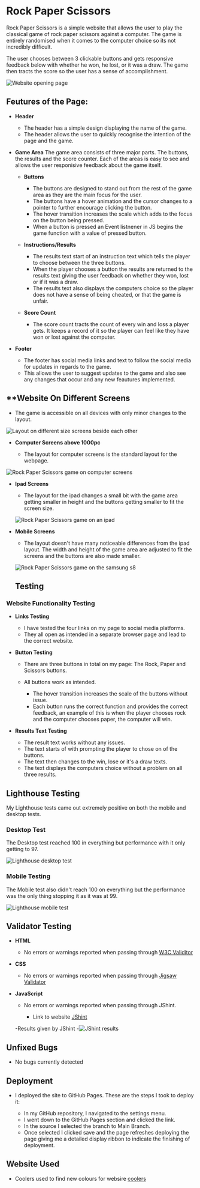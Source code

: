 # **Rock Paper Scissors**
Rock Paper Scissors is a simple website that allows the user to play the classical game of rock paper scissors against a computer. The game is entirely randomised when it comes to the computer choice so its not incredibly difficult. 

The user chooses between 3 clickable buttons and gets responsive feedback below with whether he won, he lost, or it was a draw. The game then tracts the score so the user has a sense of accomplishment.

![Website opening page](assets/images/website.png)

## **Feutures of the Page:**

- **Header**
  - The header has a simple design displaying the name of the game.
  - The header allows the user to quickly recognise the intention of the page and the game.

- **Game Area**
  The game area consists of three major parts. The buttons, the results and the score counter. Each of the areas is easy to see and allows the user responisive feedback about the game itself.
  
  - **Buttons**
    - The buttons are designed to stand out from the rest of the game area as they are the main focus for the user. 
    - The buttons have a hover animation and the cursor changes to a pointer to further encourage clicking the button.
    - The hover transition increases the scale which adds to the focus on the button being pressed.
    - When a button is pressed an Event listnener in JS begins the game function with a value of pressed button.

  - **Instructions/Results**
    - The results text start of an instruction text which tells the player to choose between the three buttons.
    - When the player chooses a button the results are returned to the results text giving the user feedback on whether they won, lost or if it was a draw.
    -  The results text also displays the computers choice so the player does not have a sense of being cheated, or that the game is unfair.

  - **Score Count**
    - The score count tracts the count of every win and loss a player  gets. It keeps a record of it so the player can feel like they have won or lost against the computer.

- **Footer**
  - The footer has social media links and text to follow the social media for updates in regards to the game.
  - This allows the user to suggest updates to the game and also see any changes that occur and any new feautures implemented.

## **Website On Different Screens

  - The game is accessible on all devices with only minor changes to the layout.

![Layout on  different size screens beside each other](assets/images/different-devices.png)

- **Computer Screens above 1000pc**

  - The layout for computer screens is the standard layout for the webpage. 

![Rock Paper Scissors game on computer screens](assets/images/website.png)

- **Ipad Screens**

  - The layout for the ipad changes a small bit with the game area getting smaller in height and the buttons getting smaller to fit the screen size.

  ![Rock Paper Scissors game on an ipad](assets/images/ipad.png)

- **Mobile Screens**

  - The layout doesn't have many noticeable differences from the ipad layout. The width and height of the game area are adjusted to fit the screens and the buttons are also made smaller.
  
  ![Rock Paper Scissors game on the samsung s8](assets/images/samsungs8.png)

  ## **Testing**
 
 ### **Website Functionality Testing**

- **Links Testing**

  - I have tested the four links on my page to social media platforms.
  - They all open as intended in a separate browser page and lead to the correct website.

- **Button Testing**

  - There are three buttons in total on my page: The Rock, Paper and Scissors buttons.
  - All buttons work as intended.

    - The hover transition increases the scale of the buttons without issue.
    - Each button runs the correct function and provides the correct feedback, an example of this is when the player chooses rock and the computer chooses paper, the computer will win.

- **Results Text Testing**
  - The result text works without any issues.
  - The text starts of with prompting the player to chose on of the buttons.
  - The text then changes to the win, lose or it's a draw texts.
  - The text displays the computers choice without a problem on all three results.

## **Lighthouse Testing**

My Lighthouse tests came out extremely positive on both the mobile and desktop tests.

### **Desktop Test**

The Desktop test reached 100 in everything but performance with it only getting to 97.

![Lighthouse desktop test](assets/images/desktop.png)

### **Mobile Testing**

The Mobile test also didn't reach 100 on everything but the performance was the only thing stopping it as it was at 99.

![Lighthouse mobile test](assets/images/mobile.png)

## **Validator Testing**

- **HTML**
  - No errors or warnings reported when passing through [W3C Validitor](https://validator.w3.org/nu/?doc=https%3A%2F%2Fmateuszpestka.github.io%2Fproject-2%2F)

- **CSS**

  - No errors or warnings reported when passing through [Jigsaw Validator](https://jigsaw.w3.org/css-validator/validator?uri=https%3A%2F%2Fmateuszpestka.github.io%2Fproject-2%2F&profile=css3svg&usermedium=all&warning=1&vextwarning=&lang=en)
 
- **JavaScript**

  - No errors or warnings reported when passing through JShint.

    - Link to website [JShint](https://jshint.com/) 

  -Results given by JShint
  -![JShint results](assets/images/jshintresult.png)

## **Unfixed Bugs**

- No bugs currently detected

## **Deployment**

- I deployed the site to GitHub Pages. These are the steps I took to deploy it:

  - In my GitHub repository, I navigated to the settings menu.
  - I went down to the GitHub Pages section and clicked the link.
  - In the source I selected the branch to Main Branch.
  - Once selected I clicked save and the page refreshes deploying the page giving me a detailed display ribbon to indicate the finishing of deployment.

## **Website Used**

- Coolers used to find new colours for websire [coolers](https://coolors.co/)
